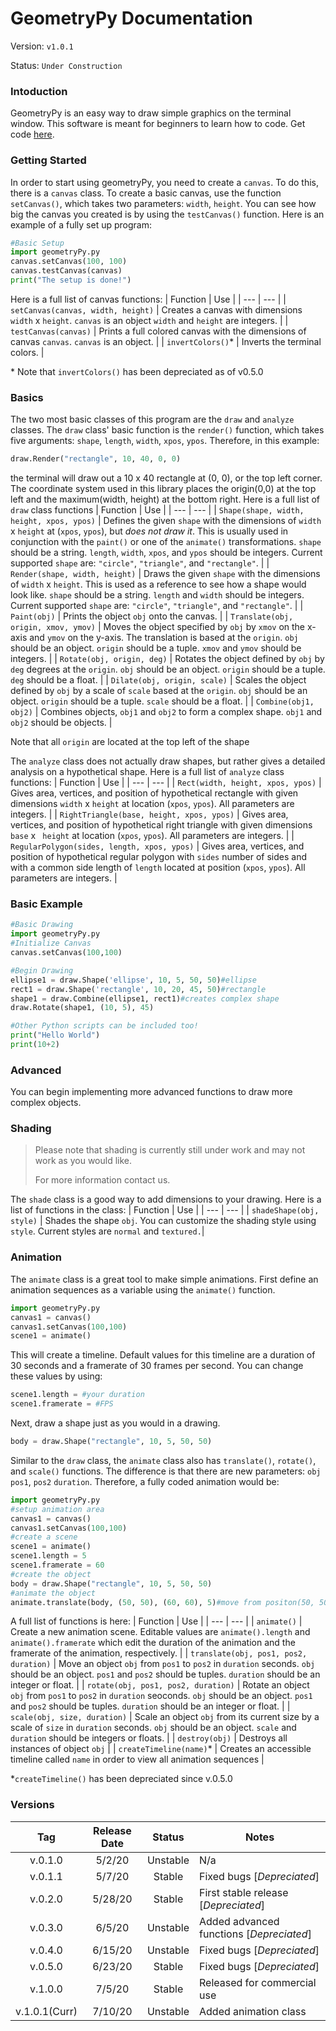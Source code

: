 # GeometryPy Documentation
Version: `v1.0.1`

Status: `Under Construction`

### Intoduction
GeometryPy is an easy way to draw simple graphics on the terminal window. This software is meant for beginners to learn how to code. Get code [here](https://biancanev.github.io/The-Potato-Place/store/apps/geometryPy).

### Getting Started
In order to start using geometryPy, you need to create a `canvas`. To do this, there is a `canvas` class. To create a basic canvas, use the function `setCanvas()`, which takes two parameters: `width`, `height`. You can see how big the canvas you created is by using the `testCanvas()` function. Here is an example of a fully set up program:
```python
#Basic Setup
import geometryPy.py
canvas.setCanvas(100, 100)
canvas.testCanvas(canvas)
print("The setup is done!")
```
Here is a full list of canvas functions:
| Function | Use |
| --- | --- |
| `setCanvas(canvas, width, height)` | Creates a canvas with dimensions `width` x `height`. `canvas` is an object `width` and `height` are integers. |
| `testCanvas(canvas)` | Prints a full colored canvas with the dimensions of canvas `canvas`. `canvas` is an object. |
| `invertColors()`* | Inverts the terminal colors. |

\* Note that `invertColors()` has been depreciated as of v0.5.0 
### Basics
The two most basic classes of this program are the `draw` and `analyze` classes. The `draw` class' basic function is the `render()` function, which takes five arguments: `shape`, `length`, `width`, `xpos`, `ypos`. Therefore, in this example:
```python
draw.Render("rectangle", 10, 40, 0, 0)
```
the terminal will draw out a 10 x 40 rectangle at (0, 0), or the top left corner. The coordinate system used in this library places the origin(0,0) at the top left and the maximum(width, height) at the bottom right.
Here is a full list of `draw` class functions
| Function | Use |
| --- | --- |
| `Shape(shape, width, height, xpos, ypos)` | Defines the given `shape` with the dimensions of `width` x `height` at (`xpos`, `ypos`), but *does not draw it*. This is usually used in conjunction with the `paint()` or one of the `animate()` transformations. `shape` should be a string. `length`, `width`, `xpos`, and `ypos` should be integers. Current supported `shape` are: `"circle"`, `"triangle"`, and `"rectangle"`. |
| `Render(shape, width, height)` | Draws the given `shape` with the dimensions of `width` x `height`. This is used as a reference to see how a shape would look like. `shape` should be a string. `length` and `width` should be integers. Current supported `shape` are: `"circle"`, `"triangle"`, and `"rectangle"`. |
| `Paint(obj)` | Prints the object `obj` onto the canvas. |
| `Translate(obj, origin, xmov, ymov)` | Moves the object specified by `obj` by `xmov` on the x-axis and `ymov` on the y-axis. The translation is based at the `origin`. `obj` should be an object. `origin` should be a tuple. `xmov` and `ymov` should be integers. |
| `Rotate(obj, origin, deg)` | Rotates the object defined by `obj` by `deg` degrees at the `origin`. `obj` should be an object. `origin` should be a tuple. `deg` should be a float. |
| `Dilate(obj, origin, scale)` | Scales the object defined by `obj` by a scale of `scale` based at the `origin`. `obj` should be an object. `origin` should be a tuple. `scale` should be a float. |
| `Combine(obj1, obj2)` | Combines objects, `obj1` and `obj2` to form a complex shape. `obj1` and `obj2` should be objects. |

Note that all `origin` are located at the top left of the shape

The `analyze` class does not actually draw shapes, but rather gives a detailed analysis on a hypothetical shape.
Here is a full list of `analyze` class functions:
| Function | Use |
| --- | --- |
| `Rect(width, height, xpos, ypos)` | Gives area, vertices, and position of hypothetical rectangle with given dimensions `width` x `height` at location (`xpos`, `ypos`). All parameters are integers. |
| `RightTriangle(base, height, xpos, ypos)` | Gives area, vertices, and position of hypothetical right triangle with given dimensions `base` x ` height` at location (`xpos`, `ypos`). All parameters are integers. |
| `RegularPolygon(sides, length, xpos, ypos)` | Gives area, vertices, and position of hypothetical regular polygon with `sides` number of sides and with a common side length of `length` located at position (`xpos`, `ypos`). All parameters are integers. |

### Basic Example 
```python
#Basic Drawing
import geometryPy.py
#Initialize Canvas
canvas.setCanvas(100,100)

#Begin Drawing
ellipse1 = draw.Shape('ellipse', 10, 5, 50, 50)#ellipse
rect1 = draw.Shape('rectangle', 10, 20, 45, 50)#rectangle
shape1 = draw.Combine(ellipse1, rect1)#creates complex shape
draw.Rotate(shape1, (10, 5), 45)

#Other Python scripts can be included too!
print("Hello World")
print(10+2)
```

### Advanced
You can begin implementing more advanced functions to draw more complex objects.

### Shading
> Please note that shading is currently still under work and may not work as you would like.
>
> For more information contact us.

The `shade` class is a good way to add dimensions to your drawing. Here is a list of functions in the class:
| Function | Use |
| --- | --- |
| `shadeShape(obj, style)` | Shades the shape `obj`. You can customize the shading style using `style`. Current styles are `normal` and `textured.`|

### Animation
The `animate` class is a great tool to make simple animations. First define an animation sequences as a variable using the `animate()` function.
```python
import geometryPy.py
canvas1 = canvas()
canvas1.setCanvas(100,100)
scene1 = animate()
```
This will create a timeline. Default values for this timeline are a duration of 30 seconds and a framerate of 30 frames per second. You can change these values by using:
```python
scene1.length = #your duration
scene1.framerate = #FPS
```
Next, draw a shape just as you would in a drawing.
```python
body = draw.Shape("rectangle", 10, 5, 50, 50)
```
Similar to the `draw` class, the `animate` class also has `translate()`, `rotate()`, and `scale()` functions. The difference is that there are new parameters: `obj` `pos1`, `pos2` `duration`. Therefore, a fully coded animation would be:
```python
import geometryPy.py
#setup animation area
canvas1 = canvas()
canvas1.setCanvas(100,100)
#create a scene
scene1 = animate()
scene1.length = 5
scene1.framerate = 60
#create the object
body = draw.Shape("rectangle", 10, 5, 50, 50)
#animate the object
animate.translate(body, (50, 50), (60, 60), 5)#move from positon(50, 50) to positon (60, 60) in 5 seconds
```
A full list of functions is here:
| Function | Use |
| --- | --- |
| `animate()` | Create a new animation scene. Editable values are `animate().length` and `animate().framerate` which edit the duration of the animation and the framerate of the animation, respectively. |
| `translate(obj, pos1, pos2, duration)` | Move an object `obj` from `pos1` to `pos2` in `duration` seconds. `obj` should be an object. `pos1` and `pos2` should be tuples. `duration` should be an integer or float. |
| `rotate(obj, pos1, pos2, duration)` | Rotate an object `obj` from `pos1` to `pos2` in `duration` seoconds. `obj` should be an object. `pos1` and `pos2` should be tuples. `duration` should be an integer or float. |
| `scale(obj, size, duration)` | Scale an object `obj` from its current size by a scale of `size` in `duration` seconds. `obj` should be an object. `scale` and `duration` should be integers or floats. |
| `destroy(obj)` | Destroys all instances of object `obj` |
| `createTimeline(name)`\* | Creates an accessible timeline called `name` in order to view all animation sequences |

\*`createTimeline()` has been depreciated since v.0.5.0

### Versions
| Tag | Release Date | Status | Notes |
| :---: | :---: | :---: | --- |
|v.0.1.0 | 5/2/20 | Unstable | N/a |
|v.0.1.1 | 5/7/20 | Stable | Fixed bugs \[*Depreciated*\] |
|v.0.2.0 | 5/28/20 | Stable | First stable release \[*Depreciated*\] |
|v.0.3.0 | 6/5/20 | Unstable | Added advanced functions \[*Depreciated*\] |
|v.0.4.0 | 6/15/20 | Unstable | Fixed bugs \[*Depreciated*\] |
|v.0.5.0 | 6/23/20 | Stable | Fixed bugs \[*Depreciated*\] |
|v.1.0.0 | 7/5/20 | Stable | Released for commercial use |
|v.1.0.1(Curr) | 7/10/20 | Unstable | Added animation class |
